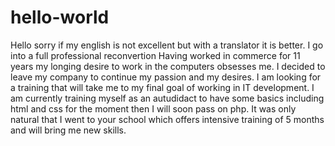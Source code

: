 # hello-world

Hello sorry if my english is not excellent but with a translator it is better.
I go into a full professional reconvertion Having worked in commerce for 11 years my longing desire to work in the computers obsesses me.
I decided to leave my company to continue my passion and my desires.
I am looking for a training that will take me to my final goal of working in IT development. I am currently training myself as an autudidact to have some basics including html and css for the moment then I will soon pass on php.
It was only natural that I went to your school which offers intensive training of 5 months and will bring me new skills.
